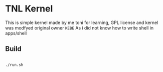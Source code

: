 # TNL Kernel
This is simple kernel made by me toni for learning, GPL license and kernel was modfyed original owner ```KEBE```  As i did not know how to write shell in apps/shell

## Build
```

./run.sh
```

